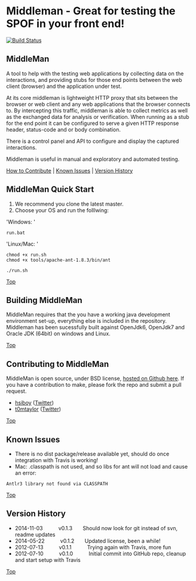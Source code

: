 <a name="Top"></a>

# Middleman - Great for testing the SPOF in your front end!
[![Build Status](https://travis-ci.org/hsiboy/middleman.svg?branch=master)](https://travis-ci.org/hsiboy/middleman)

## MiddleMan
A tool to help with the testing web applications by collecting data on the 
interactions, and providing stubs for those end points between the 
web client (browser) and the application under test.

At its core middleman is lightweight HTTP proxy that sits between the browser 
or web client and any web applications that the browser connects to. 
By intercepting this traffic, middleman is able to collect metrics as well as 
the exchanged data for analysis or verification. 
When running as a stub for the end point it can be configured to serve a given 
HTTP response header, status-code and or body combination. 

There is a control panel and API to configure and display the captured interactions. 

Middleman is useful in manual and exploratory and automated testing.

[How to Contribute](#ContributingToMiddleMan) | [Known Issues](#KnownIssues) | [Version History](#VersionHistory)

<a name="MiddleManQuickStart"></a>

## MiddleMan Quick Start
1. We recommend you clone the latest master.
2. Choose your OS and run the folllwing:

'Windows: '
```
run.bat
```

'Linux/Mac: '
```
chmod +x run.sh
chmod +x tools/apache-ant-1.8.3/bin/ant

./run.sh
```

[Top](#Top)

<a name="BuildingMiddleMan"></a>

## Building MiddleMan
MiddleMan requires that the you have a working java development environment 
set-up, everything else is included in the repository.
Middleman has been sucessfully built against OpenJdk6, OpenJdk7 and Oracle JDK (64bit) on windows and Linux.

[Top](#Top)

<a name="ContributingToMiddleMan"></a>

## Contributing to MiddleMan

MiddleMan is open source, under BSD license, <a href="http://github.com/hsiboy/middleman">hosted on Github here</a>.
If you have a contribution to make, please fork the repo and submit a pull request.

* [hsiboy](https://github.com/hsiboy) ([Twitter](https://twitter.com/hsiboy))
* [t0mtaylor](https://github.com/t0mtaylor) ([Twitter](https://twitter.com/tom_taylor))

[Top](#Top)

<a name="KnownIssues"></a>

## Known Issues

* There is no dist package/release available yet, should do once integration with Travis is working!
* Mac: .classpath is not used, and so libs for ant will not load and cause an error:
```
Antlr3 library not found via CLASSPATH 
```

[Top](#Top)

<a name="VersionHistory"></a>

## Version History
* 2014-11-03   v0.1.3  Should now look for git instead of svn, readme updates
* 2014-05-22   v0.1.2  Updated license, been a while!
* 2012-07-13   v0.1.1   Trying again with Travis, more fun
* 2012-07-10   v0.1.0   Initial commit into GitHub repo, cleanup and start setup with Travis


[Top](#Top)
